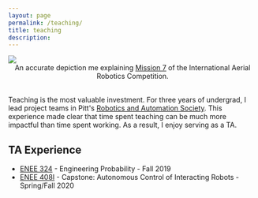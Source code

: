 ```yaml
---
layout: page
permalink: /teaching/
title: teaching
description:
---
```


<div class="img">
    <img class="col three" src="{{ site.baseurl }}/assets/img/teacher_pic.jpg">
    <center>An accurate depiction me explaining <a href="http://www.aerialroboticscompetition.org/mission7.php">Mission 7</a> of the International Aerial Robotics Competition.</center>
</div>

<br />

Teaching is the most valuable investment. For three years of undergrad, I lead project teams in Pitt's <a href="http://pittras.org">Robotics and Automation Society</a>. This experience made clear that time spent teaching can be much more impactful than time spent working. As a result, I enjoy serving as a TA.

## TA Experience

* <a href="https://ece.umd.edu/course-schedule/course/ENEE324">ENEE 324</a>  - Engineering Probability - Fall 2019
* <a href="https://ece.umd.edu/course-schedule/course/ENEE408I">ENEE 408I<a/> - Capstone: Autonomous Control of Interacting Robots - Spring/Fall 2020
